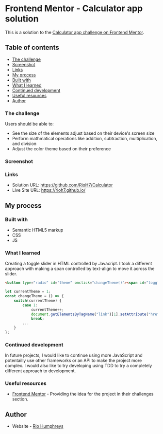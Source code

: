 # Frontend Mentor - Calculator app solution

This is a solution to the [Calculator app challenge on Frontend Mentor](https://www.frontendmentor.io/challenges/calculator-app-9lteq5N29). 

## Table of contents

  - [The challenge](#the-challenge)
  - [Screenshot](#screenshot)
  - [Links](#links)
  - [My process](#my-process)
  - [Built with](#built-with)
  - [What I learned](#what-i-learned)
  - [Continued development](#continued-development)
  - [Useful resources](#useful-resources)
  - [Author](#author)

### The challenge

Users should be able to:

- See the size of the elements adjust based on their device's screen size
- Perform mathmatical operations like addition, subtraction, multiplication, and division
- Adjust the color theme based on their preference

### Screenshot
[](./images/theme-1.png)

### Links

- Solution URL: https://github.com/RioH7/Calculator
- Live Site URL: https://rioh7.github.io/

## My process

### Built with

- Semantic HTML5 markup
- CSS
- JS


### What I learned
Creating a toggle slider in HTML controlled by Javacript. I took a different approach with making a span controlled by text-align to move it across the slider.

```html
<button type="radio" id="theme" onclick="changeTheme()"><span id="toggle">0</span></button>
```

```js
let currentTheme = 1;
const changeTheme = () => {
    switch(currentTheme) {
        case 1:
            currentTheme++;
            document.getElementsByTagName("link")[1].setAttribute("href", "style2.css");
            break;
        ...
    }
};
```

### Continued development

In future projects, I would like to continue using more JavaScript and potentailly use other frameworks or an API to make the project more complex. I would also like to try developing using TDD to try a completely different approach to development.

### Useful resources

- [Frontend Mentor](https://www.frontendmentor.io/home) - Providing the idea for the project in their challenges section.

## Author

- Website - [Rio Humphreys](https://github.com/RioH7)
